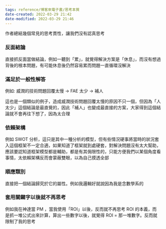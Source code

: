 ```yaml
---
tags: reference/博客來電子書/思考本質
date-created: 2022-03-29 21:42
date-modified: 2022-03-29 21:46
---
```


作者總結幾個常見的思考貫性，讓我們沒有認真思考

### 反面結論

直接抓反面當做結論，例如一聽到「累」，就覺得解決方案是「休息」，而沒有想過背後的根本問題，有可能休息後仍然容易累而問題一直循環沒解決

### 滿足於一般性解答

例如: 威潤的技術問題回覆太慢 → FAE 太少 → 補人

這也是一個類似的例子，造成威潤技術問題回覆太慢的原因不只一個，但因為「人太少」這個結論是最直覺的，因此「補人」也變成最直接的方案，大家得到這個結論就不會再往下想了，因為太合理

### 依賴架構

例如 SWOT 分析，這只是其中一種分析的模型，但有些情況硬事將當時的狀況套入這個框架不一定合適，如果知道了框架就到處硬套，對解決問題沒有太大幫助，應該要認知道框架模型都是輔助，都是有其侷限性的，只能方便我們以某個角度看事情，太依賴架構反而會蒙蔽雙眼，以為自己摸透全部

### 順應類別

直接把一個結論歸究於它的屬性。例如我邏輯好就說因為我是念數學系的

### 套用關鍵字以後就不再思考

例如我在神達當 PM ，當我使用「ROI」以後，反而就不再思考 ROI 的本義，而是抓一堆公式出來計算，算出一些數字以後，就覺得 ROI = 那一堆數字。反而就限制了我的思考

